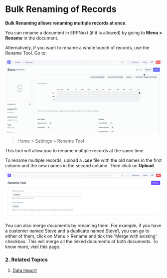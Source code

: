 
# Bulk Renaming of Records


**Bulk Renaming allows renaming multiple records at once.**


You can rename a document in ERPNext (if it is allowed) by going to **Menu > Rename** in the document.


Alternatively, if you want to rename a whole bunch of records, use the Rename Tool. Go to:


![Renaming a document](/files/renaming-a-document.gif)



> 
> Home > Settings > Rename Tool
> 
> 
> 


This tool will allow you to rename multiple records at the same time.


To rename multiple records, upload a **.csv** file with the old names in the first column and the new names in the second column. Then click on **Upload**.


![Bulk Rename](/files/rename-tool.png)


You can also merge documents by renaming them. For example, if you have a customer named Steve and a duplicate named Steve1, you can go to either of them, click on Menu > Rename and tick the 'Merge with existing' checkbox. This will merge all the linked documents of both documents. To know more, visit this page.


### 2. Related Topics


1. [Data Import](/docs/v13/user/manual/en/setting-up/data/data-import)


